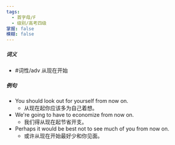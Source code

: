 ```yaml
---
tags:
  - 首字母/F
  - 级别/高考四级
掌握: false
模糊: false
---
```

##### 词义
- #词性/adv  从现在开始
##### 例句
- You should look out for yourself from now on.
	- 从现在起你应该多为自己着想。
- We're going to have to economize from now on.
	- 我们得从现在起节省开支。
- Perhaps it would be best not to see much of you from now on.
	- 或许从现在开始最好少和你见面。

